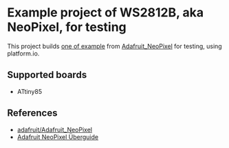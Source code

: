 # Example project of WS2812B, aka NeoPixel, for testing

This project builds [one of
example](https://github.com/adafruit/Adafruit_NeoPixel/tree/master/examples/strandtest)
from [Adafruit_NeoPixel](https://github.com/adafruit/Adafruit_NeoPixel) for
testing, using platform.io.

## Supported boards

* ATtiny85

## References

* [adafruit/Adafruit_NeoPixel](https://github.com/adafruit/Adafruit_NeoPixel)
* [Adafruit NeoPixel Überguide](https://learn.adafruit.com/adafruit-neopixel-uberguide)
